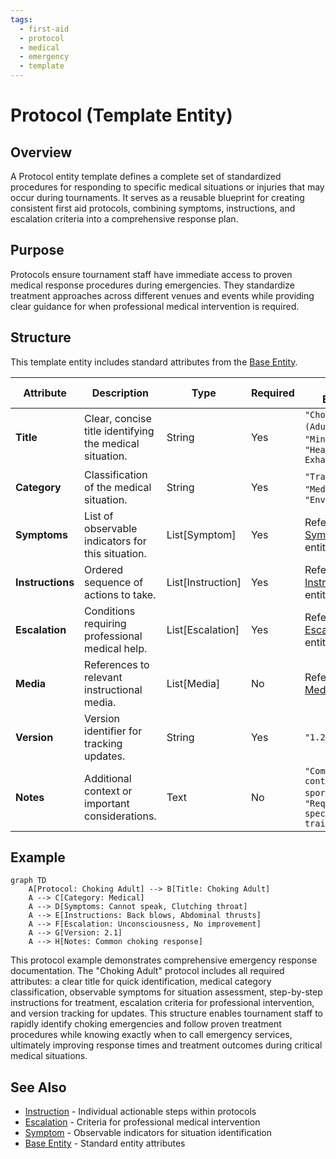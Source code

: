 ```yaml
---
tags:
  - first-aid
  - protocol
  - medical
  - emergency
  - template
---
```


# Protocol (Template Entity)

## Overview

A Protocol entity template defines a complete set of standardized procedures for responding to specific medical situations or injuries that may occur during tournaments. It serves as a reusable blueprint for creating consistent first aid protocols, combining symptoms, instructions, and escalation criteria into a comprehensive response plan.

## Purpose

Protocols ensure tournament staff have immediate access to proven medical response procedures during emergencies. They standardize treatment approaches across different venues and events while providing clear guidance for when professional medical intervention is required.

## Structure

This template entity includes standard attributes from the [Base Entity](../foundation/base_entity.md).

| Attribute        | Description                                             | Type              | Required | Notes / Example                                                              |
| ---------------- | ------------------------------------------------------- | ----------------- | -------- | ---------------------------------------------------------------------------- |
| **Title**        | Clear, concise title identifying the medical situation. | String            | Yes      | `"Choking (Adult)"`, `"Minor Cut"`, `"Heat Exhaustion"`                      |
| **Category**     | Classification of the medical situation.                | String            | Yes      | `"Trauma"`, `"Medical"`, `"Environmental"`                                   |
| **Symptoms**     | List of observable indicators for this situation.       | List[Symptom]     | Yes      | References [Symptom](symptom.md) entities                                   |
| **Instructions** | Ordered sequence of actions to take.                    | List[Instruction] | Yes      | References [Instruction](instruction.md) entities                           |
| **Escalation**   | Conditions requiring professional medical help.         | List[Escalation]  | Yes      | References [Escalation](escalation.md) entities                             |
| **Media**        | References to relevant instructional media.             | List[Media]       | No       | References [Media](../media/media_asset.md) entities                        |
| **Version**      | Version identifier for tracking updates.                | String            | Yes      | `"1.2"`                                                                      |
| **Notes**        | Additional context or important considerations.         | Text              | No       | `"Common in contact sports"`, `"Requires specific training"`                 |

## Example

```mermaid
graph TD
    A[Protocol: Choking Adult] --> B[Title: Choking Adult]
    A --> C[Category: Medical]
    A --> D[Symptoms: Cannot speak, Clutching throat]
    A --> E[Instructions: Back blows, Abdominal thrusts]
    A --> F[Escalation: Unconsciousness, No improvement]
    A --> G[Version: 2.1]
    A --> H[Notes: Common choking response]
```

This protocol example demonstrates comprehensive emergency response documentation. The "Choking Adult" protocol includes all required attributes: a clear title for quick identification, medical category classification, observable symptoms for situation assessment, step-by-step instructions for treatment, escalation criteria for professional intervention, and version tracking for updates. This structure enables tournament staff to rapidly identify choking emergencies and follow proven treatment procedures while knowing exactly when to call emergency services, ultimately improving response times and treatment outcomes during critical medical situations.

## See Also

- [Instruction](instruction.md) - Individual actionable steps within protocols
- [Escalation](escalation.md) - Criteria for professional medical intervention
- [Symptom](symptom.md) - Observable indicators for situation identification
- [Base Entity](../foundation/base_entity.md) - Standard entity attributes
